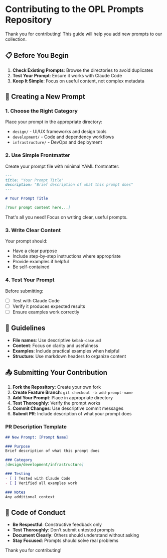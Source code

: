 # Contributing to the OPL Prompts Repository

Thank you for contributing! This guide will help you add new prompts to our collection.

## 📋 Before You Begin

1. **Check Existing Prompts**: Browse the directories to avoid duplicates
2. **Test Your Prompt**: Ensure it works with Claude Code
3. **Keep It Simple**: Focus on useful content, not complex metadata

## 📝 Creating a New Prompt

### 1. Choose the Right Category

Place your prompt in the appropriate directory:
- `design/` - UI/UX frameworks and design tools
- `development/` - Code and dependency workflows
- `infrastructure/` - DevOps and deployment

### 2. Use Simple Frontmatter

Create your prompt file with minimal YAML frontmatter:

```markdown
---
title: "Your Prompt Title"
description: "Brief description of what this prompt does"
---

# Your Prompt Title

[Your prompt content here...]
```

That's all you need! Focus on writing clear, useful prompts.

### 3. Write Clear Content

Your prompt should:
- Have a clear purpose
- Include step-by-step instructions where appropriate
- Provide examples if helpful
- Be self-contained

### 4. Test Your Prompt

Before submitting:
- [ ] Test with Claude Code
- [ ] Verify it produces expected results
- [ ] Ensure examples work correctly

## 🔧 Guidelines

- **File names**: Use descriptive `kebab-case.md`
- **Content**: Focus on clarity and usefulness
- **Examples**: Include practical examples when helpful
- **Structure**: Use markdown headers to organize content

## 📤 Submitting Your Contribution

1. **Fork the Repository**: Create your own fork
2. **Create Feature Branch**: `git checkout -b add-prompt-name`
3. **Add Your Prompt**: Place in appropriate directory
4. **Test Thoroughly**: Verify the prompt works
5. **Commit Changes**: Use descriptive commit messages
6. **Submit PR**: Include description of what your prompt does

### PR Description Template
```markdown
## New Prompt: [Prompt Name]

### Purpose
Brief description of what this prompt does

### Category
[design/development/infrastructure]

### Testing
- [ ] Tested with Claude Code
- [ ] Verified all examples work

### Notes
Any additional context
```

## 🤝 Code of Conduct

- **Be Respectful**: Constructive feedback only
- **Test Thoroughly**: Don't submit untested prompts
- **Document Clearly**: Others should understand without asking
- **Stay Focused**: Prompts should solve real problems

Thank you for contributing!